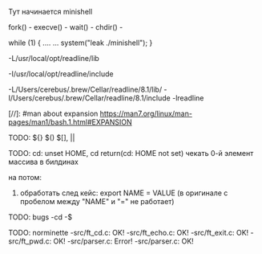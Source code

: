 Тут начинается minishell

fork() - 
execve() - 
wait() - 
chdir() - 

while (1)
{
....
...
system("leak ./minishell");
}

-L/usr/local/opt/readline/lib

-I/usr/local/opt/readline/include

-L/Users/cerebus/.brew/Cellar/readline/8.1/lib/ -I/Users/cerebus/.brew/Cellar/readline/8.1/include -lreadline

[//]: #man about expansion
https://man7.org/linux/man-pages/man1/bash.1.html#EXPANSION

TODO: ${} $() $[], ||

TODO:
	cd: unset HOME, cd return(cd: HOME not set)
	чекать 0-й элемент массива в билдинах

на потом:
1) обработать след кейс: export NAME = VALUE (в оригинале с пробелом между "NAME" и "=" не работает)

TODO: bugs
	-cd
	-$

TODO: norminette
	-src/ft_cd.c: OK!
	-src/ft_echo.c: OK!
	-src/ft_exit.c: OK!
	-src/ft_pwd.c: OK!
	-src/parser.c: Error!
	-src/parser.c: OK!
	